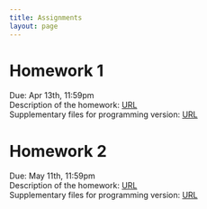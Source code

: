 ```yaml
---
title: Assignments
layout: page
---
```


# Homework 1
Due: Apr 13th, 11:59pm  
Description of the homework: [URL](http://files2.gersteinlab.org/public-docs/2022/03.29/cbb752b22_hw1.pdf)  
Supplementary files for programming version: [URL](http://files.gersteinlab.org/public-docs/2022/03.29/HW1_cbb752b22_programming_supp_files.zip)

# Homework 2
Due: May 11th, 11:59pm  
Description of the homework: [URL](http://files2.gersteinlab.org/public-docs/2022/04.28/cbb752b22_hw2.pdf)  
Supplementary files for programming version: [URL](http://files.gersteinlab.org/public-docs/2022/04.28/cbb752b22_hw2.ipynb)
